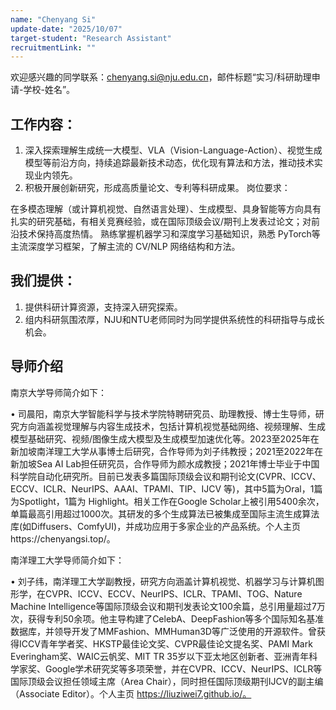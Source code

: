 ```yaml
---
name: "Chenyang Si"
update-date: "2025/10/07"
target-student: "Research Assistant"
recruitmentLink: ""
---
```


欢迎感兴趣的同学联系：chenyang.si@nju.edu.cn，邮件标题“实习/科研助理申请-学校-姓名”。

## 工作内容：

1. 深入探索理解生成统一大模型、VLA（Vision-Language-Action）、视觉生成模型等前沿方向，持续追踪最新技术动态，优化现有算法和方法，推动技术实现业内领先。
2. 积极开展创新研究，形成高质量论文、专利等科研成果。
岗位要求：

在多模态理解（或计算机视觉、自然语言处理）、生成模型、具身智能等方向具有扎实的研究基础，有相关竞赛经验，或在国际顶级会议/期刊上发表过论文；对前沿技术保持高度热情。
熟练掌握机器学习和深度学习基础知识，熟悉 PyTorch等主流深度学习框架，了解主流的 CV/NLP 网络结构和方法。

## 我们提供：

1. 提供科研计算资源，支持深入研究探索。
2. 组内科研氛围浓厚，NJU和NTU老师同时为同学提供系统性的科研指导与成长机会。

## 导师介绍

南京大学导师简介如下：

• 司晨阳，南京大学智能科学与技术学院特聘研究员、助理教授、博士生导师，研究方向涵盖视觉理解与内容生成技术，包括计算机视觉基础网络、视频理解、生成模型基础研究、视频/图像生成大模型及生成模型加速优化等。2023至2025年在新加坡南洋理工大学从事博士后研究，合作导师为刘子纬教授；2021至2022年在新加坡Sea AI Lab担任研究员，合作导师为颜水成教授；2021年博士毕业于中国科学院自动化研究所。目前已发表多篇国际顶级会议和期刊论文(CVPR、ICCV、ECCV、ICLR、NeurIPS、AAAI、TPAMI、TIP、IJCV 等)，其中5篇为Oral，1篇为Spotlight，1篇为 Highlight。相关工作在Google Scholar上被引用5400余次，单篇最高引用超过1000次。其研发的多个生成算法已被集成至国际主流生成算法库(如Diffusers、ComfyUI)，并成功应用于多家企业的产品系统。个人主页https://chenyangsi.top/。

南洋理工大学导师简介如下：

• 刘子纬，南洋理工大学副教授，研究方向涵盖计算机视觉、机器学习与计算机图形学，在CVPR、ICCV、ECCV、NeurIPS、ICLR、TPAMI、TOG、Nature Machine Intelligence等国际顶级会议和期刊发表论文100余篇，总引用量超过7万次，获得专利50余项。他主导构建了CelebA、DeepFashion等多个国际知名基准数据库，并领导开发了MMFashion、MMHuman3D等广泛使用的开源软件。曾获得ICCV青年学者奖、HKSTP最佳论文奖、CVPR最佳论文提名奖、PAMI Mark Everingham奖、WAIC云帆奖、MIT TR 35岁以下亚太地区创新者、亚洲青年科学家奖、Google学术研究奖等多项荣誉，并在CVPR、ICCV、NeurIPS、ICLR等国际顶级会议担任领域主席（Area Chair），同时担任国际顶级期刊IJCV的副主编（Associate Editor）。个人主页 https://liuziwei7.github.io/。
